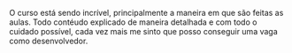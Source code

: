 O curso está sendo incrível, principalmente a maneira em que são feitas as aulas. Todo contéudo explicado de maneira detalhada e com todo o cuidado possível, cada vez mais me sinto que posso conseguir uma vaga como desenvolvedor.
